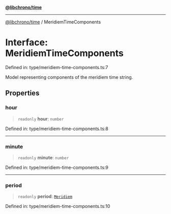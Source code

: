 [**@libchrono/time**](../README.md)

***

[@libchrono/time](../globals.md) / MeridiemTimeComponents

# Interface: MeridiemTimeComponents

Defined in: type/meridiem-time-components.ts:7

Model representing components of the meridiem time string.

## Properties

### hour

> `readonly` **hour**: `number`

Defined in: type/meridiem-time-components.ts:8

***

### minute

> `readonly` **minute**: `number`

Defined in: type/meridiem-time-components.ts:9

***

### period

> `readonly` **period**: [`Meridiem`](../enumerations/Meridiem.md)

Defined in: type/meridiem-time-components.ts:10
